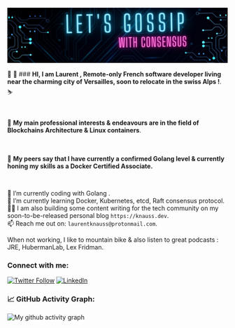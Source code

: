 ![banner](./image.jpeg)
<br>

 👋 👋   ### **HI, I am Laurent , Remote-only French software developer living near the charming city of Versailles, soon to relocate in the swiss Alps !**.   ⛷     <br>
 <br>
 <br>
 
 
 👀 **My main professional interests & endeavours are in the field of Blockchains Architecture & Linux containers**. <br>
 <br>
 <br>
 
 

🌱  **My peers say that I have  currently a confirmed Golang level & currently honing my skills as a Docker Certified Associate.**
    
<br>



🔭 I’m currently coding  with Golang .  <br />
🌱 I’m currently learning Docker, Kubernetes, etcd, Raft consensus protocol.  <br />
✍🏻 I am also building some content writing for the tech community on my soon-to-be-released personal blog  `https://knauss.dev`. <br />
📫 Reach me out on: `laurentknauss@protonmail.com`. <br />


When not working, I like to mountain bike & also listen to great podcasts : JRE, HubermanLab, Lex Fridman.





### Connect with me:
[![Twitter Follow](https://img.shields.io/twitter/follow/laurentknauss?color=1DA1F2&logo=twitter&style=for-the-badge)](https://twitter.com/laurentknauss)
[![LinkedIn](https://img.shields.io/badge/LinkedIn-0077B5?style=for-the-badge&logo=linkedin&logoColor=white)](https:www.linkedin.com/in/laurentknauss)


<!--   GitHub stats graph -->
### 📈 GitHub Activity Graph:
![My github activity graph](https://github-readme-activity-graph.vercel.app/graph?username=laurentknauss&&theme=monokai&area=true&hide_border=true)



